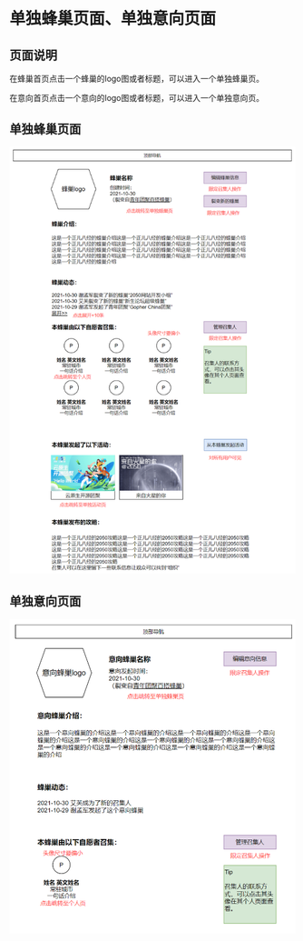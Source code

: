 # 单独蜂巢页面、单独意向页面

## 页面说明

在蜂巢首页点击一个蜂巢的logo图或者标题，可以进入一个单独蜂巢页。

在意向首页点击一个意向的logo图或者标题，可以进入一个单独意向页。

## 单独蜂巢页面

![](../4/single-hive-front.png)

## 单独意向页面

![](../4/single-proposal.png)

